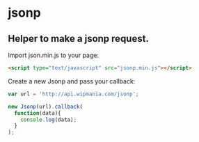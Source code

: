 jsonp
=====

## Helper to make a jsonp request.

Import json.min.js to your page:
```html
<script type="text/javascript" src="jsonp.min.js"></script>
```

Create a new Jsonp and pass your callback:

```javascript
var url = 'http://api.wipmania.com/jsonp';

new Jsonp(url).callback(
  function(data){
    console.log(data);
  }
);
```


